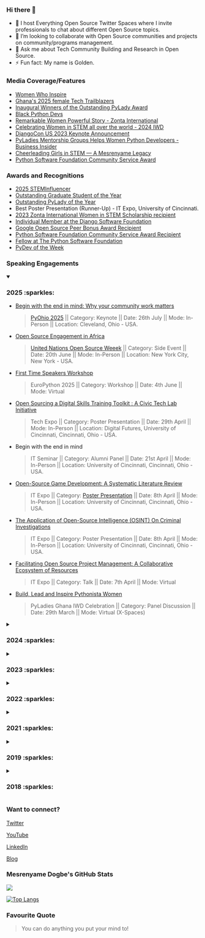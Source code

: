 ### Hi there 👋

- 🔭 I host Everything Open Source Twitter Spaces where I invite professionals to chat about different Open Source topics.
- 👯 I’m looking to collaborate with Open Source communities and projects on community/programs management.
- 💬 Ask me about Tech Community Building and Research in Open Source.
- ⚡ Fun fact: My name is Golden.

### Media Coverage/Features

- [Women Who Inspire](https://www.linkedin.com/pulse/abigail-mesrenyame-dogbe-women-who-inspire-odamea-amoako-ufpde/?trackingId=rbb06qa%2BRn%2BXyQYJx9IawQ%3D%3D)
- [Ghana's 2025 female Tech Trailblazers](https://genderanddigital.org/ghana-female-tech-trailblazers/)
- [Inaugural Winners of the Outstanding PyLady Award](https://pyladies.com/blog/Inaugural-Winners-of-the-Outstanding-PyLady-Award/outstanding-pylady-winners/)
- [Black Python Devs](https://blackpythondevs.com/2024-05-25-abigail-mesrenyame-dogbe-wins-inaugural-outstanding-pylady-award/)
- [Remarkable Women Powerful Story - Zonta International](https://www.zonta.org/Web/Web/News_Events/Articles/RemarkableWomenPowerfulStoryAbigailDogbe.aspx)
- [Celebrating Women in STEM all over the world - 2024 IWD](https://www.youtube.com/watch?v=B6wRDaPfhuE&t=657s)
- [DjangoCon US 2023 Keynote Announcement](https://2023.djangocon.us/news/abigail-dogbe/)
- [PyLadies Mentorship Groups Helps Women Python Developers - Business Insider](https://www.businessinsider.com/pyladies-python-programming-language-software-developers-women-2021-3)
- [Cheerleading Girls in STEM — A Mesrenyame Legacy](https://joo-mansa.medium.com/cheerleading-girls-in-stem-a-mesrenyame-legacy-aede236c578f)
- [Python Software Foundation Community Service Award](https://pyfound.blogspot.com/2020/07/abigail-dogbe-awarded-psf-community.html)


### Awards and Recognitions
- [2025 STEMInfluencer](https://www.instagram.com/p/DKcL2iUO-xC/?img_index=3&igsh=MWt3bnliZHlycmltZg==)
- [Outstanding Graduate Student of the Year](https://www.thestemmys.com/2024honorees)
- [Outstanding PyLady of the Year](https://kit.pyladies.com/en/latest/global/award.html)
- Best Poster Presentation (Runner-Up) - IT Expo, University of Cincinnati.
- [2023 Zonta International Women in STEM Scholarship recipient](https://www.zonta.org/Web/Web/News_Events/Articles/Learn_more_about_the_2023_Women_in_STEM_scholars.aspx#:~:text=We%20are%20proud%20to%20share,23%20January%202024)
- [Individual Member at the Django Software Foundation](https://www.djangoproject.com/foundation/individual-members/)
- [Google Open Source Peer Bonus Award Recipient](https://opensource.googleblog.com/2020/10/announcing-latest-google-open-source.html)
- [Python Software Foundation Community Service Award Recipient](https://www.python.org/community/awards/psf-awards/#march-2020)
- [Fellow at The Python Software Foundation](https://pyfound.blogspot.com/2019/11/python-software-foundation-fellow.html)
- [PyDev of the Week](https://www.blog.pythonlibrary.org/2020/03/30/pydev-of-the-week-abigail-mesrenyame-dogbe/)


### Speaking Engagements

<details open>
 <summary><h3> 2025 :sparkles: </h3></summary>

- [Begin with the end in mind: Why your community work matters](https://www.pyohio.org/2025/program/speakers/keynote-speakers/)
  > [PyOhio 2025](https://www.pyohio.org/2025/) || Category: Keynote || Date: 26th July || Mode: In-Person || Location: Cleveland, Ohio - USA.

- [Open Source Engagement in Africa](https://www.un.org/digital-emerging-technologies/content/open-source-week-2025)
  > [United Nations Open Source Weeek](https://www.un.org/digital-emerging-technologies/content/open-source-week-2025) || Category: Side Event || Date: 20th June || Mode: In-Person || Location: New York City, New York - USA.

- [First Time Speakers Workshop](https://youtu.be/a2ZajKY6bm0?si=0gaoRN9bjuZkwYeA)
  > EuroPython 2025 || Category: Workshop || Date: 4th June || Mode: Virtual

- [Open Sourcing a Digital Skills Training Toolkit : A Civic Tech Lab Initiative​](https://research.uc.edu/researchweek)
  > Tech Expo || Category: Poster Presentation || Date: 29th April || Mode: In-Person || Location: Digital Futures, University of Cincinnati, Cincinnati, Ohio - USA.

- Begin with the end in mind
  > IT Seminar || Category: Alumni Panel || Date: 21st April  || Mode: In-Person || Location: University of Cincinnati, Cincinnati, Ohio - USA.
   
- [Open-Source Game Development: A Systematic Literature Review](https://cech.uc.edu/soitexpo.html)
  > IT Expo || Category: [Poster Presentation](https://www.canva.com/design/DAGet2XA7kM/RrgXojOrQjXozzN4inMdlw/edit?utm_content=DAGet2XA7kM&utm_campaign=designshare&utm_medium=link2&utm_source=sharebutton) || Date: 8th April || Mode: In-Person || Location: University of Cincinnati, Cincinnati, Ohio - USA.

- [The Application of Open-Source Intelligence (OSINT) On Criminal Investigations](https://cech.uc.edu/soitexpo.html)
  > IT Expo || Category: Poster Presentation || Date: 8th April || Mode: In-Person || Location: University of Cincinnati, Cincinnati, Ohio - USA.

- [Facilitating Open Source Project Management: A Collaborative Ecosystem of Resources](https://cech.uc.edu/soitexpo.html)
  > IT Expo || Category: Talk || Date: 7th April || Mode: Virtual 

- [Build, Lead and Inspire Pythonista Women](https://www.linkedin.com/posts/pythonghana_pyladiesghana-iwd2025-activity-7311706901623263232-oAel?utm_source=share&utm_medium=member_desktop&rcm=ACoAACamLG4BlcfRMYXn8wgEJmj167nRDXumFgg)
  > PyLadies Ghana IWD Celebration || Category: Panel Discussion || Date: 29th March || Mode: Virtual (X-Spaces)

</details>


<details>
 <summary><h3> 2024 :sparkles: </h3></summary>

- [Empowering Change: Building and Amplifying the PyLadies Community as Black Women in Tech](https://conference.pyladies.com/)
  > PyLadiesCon 2024 || Category: Panel Discussion || Date: 6th - 8th December || Mode: Virtual
  >> PyLadies in Open Source - Experiences and stories from PyLadies in Open Source || Category: Panel Discussion Moderator 
  >>> [Community Video](https://www.youtube.com/watch?app=desktop&v=x1yiKD96yyE)

- Begin with the end in mind
  > IT Seminar || Category: Alumni Panel || Date: 3rd December  || Mode: In-Person || Location: University of Cincinnati, Cincinnati, Ohio - USA.

- [Getting started with Open Source: Hacktoberfest Edition](https://www.canva.com/design/DAGStyTnxzc/70YOuAhnKVDHKvElyZEt2g/edit?utm_content=DAGStyTnxzc&utm_campaign=designshare&utm_medium=link2&utm_source=sharebutton)
  > Ckode for Change - [Code & Contribute: Hactoberfest 2024 Edition](https://www.linkedin.com/posts/ckode-for-change_exciting-news-were-kicking-off-code-activity-7247315433509318656-aC16?utm_source=share&utm_medium=member_desktop&rcm=ACoAACamLG4BlcfRMYXn8wgEJmj167nRDXumFgg) || Category: Talk || Date: 5th October || Mode: Virtual

- [Cultivating Collaboration and Growth within our community](https://www.linkedin.com/posts/pylatam_estamos-emocionados-de-anunciar-el-impresionante-activity-7227782099301265409-L662?utm_source=share&utm_medium=member_desktop&rcm=ACoAACamLG4BlcfRMYXn8wgEJmj167nRDXumFgg)
  > [PyCon Latam 2024](https://pylatam.org/) || Category: Keynote || Date: 19th - 21st September || Mode: In-Person || Location: Mazatlán, Mexico.

- Begin with the end in mind
  > IT Seminar || Category: Alumni Panel || Date: 29th August  || Mode: In-Person || Location: University of Cincinnati, Cincinnati, Ohio - USA.

- [What is a PyCon and why should you attend](https://x.com/PythonHo/status/1825321786688630836)
  > [PyHo 2024](https://2024.pythonho.com/) || Category: Panel || Date: 31st August || Mode: Virtual

- All about Black Python Devs
  > [PyOhio](https://www.pyohio.org/2024/) || Category: Lightning Talk || Date: 27th - 28th July  || Mode: In-Person || Location: Cleveland, Ohio - USA.

- [Unlocking your potential with Django - My story](https://x.com/djangonautspace/status/1816089177295053018)
  > [Djangonaut Space](https://djangonaut.space/) || Category: Talk || Date: 24th July || Mode: Virtual

- [Empowering Inclusive Open Source Governance: Designing an Online Tool](https://www.linkedin.com/posts/uc-school-of-information-technology_solvingproblemswithtechnology-activity-7216454067303141376-LFrl?utm_source=share&utm_medium=member_desktop&rcm=ACoAACamLG4BlcfRMYXn8wgEJmj167nRDXumFgg) 
  > Masters Thesis Defense || Category: Thesis Defense || Date: 10th July  || Mode: In-Person || Location: University of Cincinnati, Cincinnati, Ohio - USA.

- [Diversity and Inclusion Panel](https://us.pycon.org/2024/about/keynote-speakers/index.html#dei-panel)
  > [PyCon US 2024](https://us.pycon.org/2024/) || Category: Panel Discussion || Date: 6th - 8th May || Mode: In-Person || Location: Pittsburgh, Pensylvania, Ohio - USA.
  >> Lightning Talks Moderator 

- [Scaling Up: Open Sourcing a Digital Skills Training Toolkit for Wider Impact](https://www.canva.com/design/DAF8s2fWE8w/nm8N8ZdmlO2BTigSeZhpmg/edit?utm_content=DAF8s2fWE8w&utm_campaign=designshare&utm_medium=link2&utm_source=sharebutton)
  > IT Expo || Category: Poster Presentation || Date: 9th April || Mode: In-Person || Location: University of Cincinnati, Cincinnati, Ohio - USA.

- Empowering Inclusive Open Source Governance: Designing an Online Tool
  > IT Expo || Category: Talk || Date: 9th April || Mode: In-Person || Location: University of Cincinnati, Cincinnati, Ohio - USA.

- [Getting Started with Open Source as a Student](https://www.linkedin.com/posts/ezra-yendau-601ba3246_pythonghana-opensource-pyclubs-activity-7181031892509466625-91dk?utm_source=share&utm_medium=member_desktop&rcm=ACoAACamLG4BlcfRMYXn8wgEJmj167nRDXumFgg)
  > PyClub AAMUSTED || Category: Talk || Date: April || Mode: Virtual

- [Remarkable Woman Series](https://www.linkedin.com/posts/zonta-international_remarkablewomen-activity-7189651541543337984-gnXy?utm_source=share&utm_medium=member_desktop&rcm=ACoAACamLG4BlcfRMYXn8wgEJmj167nRDXumFgg)
  > [Zonta International](https://www.zonta.org/) || Category: Interview || Date: April || Mode: Virtual

- [International Women's Day](https://www.linkedin.com/posts/ai-ghana_empowerher-aighana-empowerher-activity-7179103157937987585-_MXU?utm_source=share&utm_medium=member_desktop&rcm=ACoAACamLG4BlcfRMYXn8wgEJmj167nRDXumFgg)
  > [AI Ghana](https://aighana.org/) || Category: Interview || Date: March || Mode: Virtual

- Global Perspectives Dialogue - IGSA
  > International Graduate Students Association || Category: Panel || Date: 29th February || Mode: In-Person || Location: University of Cincinnati, Cincinnati, Ohio - USA.

- Digital Skills for All: Iteratively Developing a Playbook for Digital Inclusion Workshops
  > Research Symposium || Category: Panel || Date: 24th February || Mode: In-Person || Location: University of Louisville, Louisville, Kentucky - USA.

- Getting Started with Open Source
  > [Django Girls Ho](https://djangogirls.org/en/ho4/) || Category: Lightning Talk || Date: 24th February || Mode: Virtual

- [Open-Source Opportunities – Getting involved in open source and project work](https://www.linkedin.com/posts/techstripped-africa_technology-careerdevelopment-opensource-activity-7155951803421876225-i6gT?utm_source=share&utm_medium=member_desktop&rcm=ACoAACamLG4BlcfRMYXn8wgEJmj167nRDXumFgg)
  > [Techstripped Africa](https://techstripped.com/freshman) || Category: Talk || Date: 27th January || Mode: Virtual


</details>


<details>
 <summary><h3> 2023 :sparkles: </h3></summary>

- [Starting my career, the Open Source way](https://www.youtube.com/watch?v=WYhqC2QLyYw)
  > [PyLadiesCon 2023](https://events.hubilo.com/pyladiescon2023/register) || Category: Keynote || Date: 2nd December || Mode: Virtual

- [The role of Empathy in Open Source Community Leadership in building stronger communities](https://verso.w3.uvm.edu/iop-workshop-panels/#openness-expertise)
  > [Interdisciplinary Open Practices Workshop (IOP Workshop)](https://verso.w3.uvm.edu/interdisciplinary-open-practices-workshop/) || Category: Panel || Date: 27th and 28th October || Mode: In-Person || Location: University of Vermont, Burlington, Vermont - USA.

- [Finding Purpose in Open Source through Community Building](https://2023.djangocon.us/news/abigail-dogbe/)
  > [DjangoCon US 2023](https://2023.djangocon.us/) || Category: Keynote || Date: 16th - 20th October || Mode: In-Person || Location: Durham, North Carolina - USA.

- Open Source in Africa and why you should be a part of it
  > [Community Over Code 2023 - Apache Software Foundation](https://communityovercode.org/past-sessions/community-over-code-na-2023/) || Category: Keynote || Date: 7th - 10th October || Mode: In-Person || Location: Halifax, Nova Scotia, Canada.
  > > Building a sustainable Leadership pipeline in Open Source Communities - Retaining and Fostering Leadership Talent || Category: Talk - Sustainability Track

- [Embrace Equity, PyLadies Ghana International Women's Day Event](https://blog.pythonghana.org/pyladies-ghana-iwd2023)
  > [PyLadies Ghana](ghana.pyladies.org) || Category: Panel || Date: 11th March || Mode: Virtual

</details>


<details>
 <summary><h3> 2022 :sparkles: </h3></summary>

- [Ubuntu Summit](https://events.canonical.com/event/2/)
  > Category: Session Moderator || Date: 7th - 9th November || Mode: In-Person || Location: Prague, Czech Republic.

- The Future of Open Source Community Building
  > [Mozilla Festival](https://www.mozillafestival.org/en/) || Category: Panel || Date: 7th - 10th March || Mode: Virtual

</details>



<details>
 <summary><h3> 2021 :sparkles: </h3></summary>

- Python: The African Community and Leadership
  > [PyCode 2021](https://pycode-conference.org/) || Category: Keynote || Date: 2nd - 3rd December || Mode: Virtual

- [Python in a world of Pan-Africanism](https://ep2021.europython.eu/talks/keynote-2-python-in-a-world-of-pan-africanism/)
  > [EuroPython 2021](https://ep2021.europython.eu/) || Category: Keynote || Date: 26th July - 1st August || Mode: Virtual


</details>


<details>
 <summary><h3> 2019 :sparkles: </h3></summary>

- [Building a Django Community in Africa](https://www.youtube.com/watch?v=r3TORk2D3Hs)
  > [DjangoCon Europe](https://2019.djangocon.eu/)Category: Talk || Date: 10th - 14th April || Mode: In-Person || Location: Copenhagen, Denmark.

</details>


<details>
 <summary><h3> 2018 :sparkles: </h3></summary>

- [Django Girls Akosombo](https://djangogirls.org/en/akosombo/)
  > Category: Lightning Talk || Date: 30th November - 1st December || Mode: In-Person || Location: Akosombo, Ghana.

</details>



### Want to connect?
[Twitter](https://twitter.com/mesrenyamedogbe)

[YouTube](https://www.youtube.com/@mesrenyamedogbe)

[LinkedIn](https://www.linkedin.com/in/abigail-mesrenyame-dogbe-83a1a5161/)

[Blog](https://mesrenyamedogbe.hashnode.dev/)


### Mesrenyame Dogbe's GitHub Stats
<img 
   src="https://github-readme-stats.vercel.app/api?username=mesrenyamedogbe&show_icons=true&theme=gruvbox"
/>

[![Top Langs](https://github-readme-stats.vercel.app/api/top-langs/?username=mesrenyamedogbe&layout=compact)](https://github.com/anuraghazra/github-readme-stats)

### Favourite Quote
> You can do anything you put your mind to!





